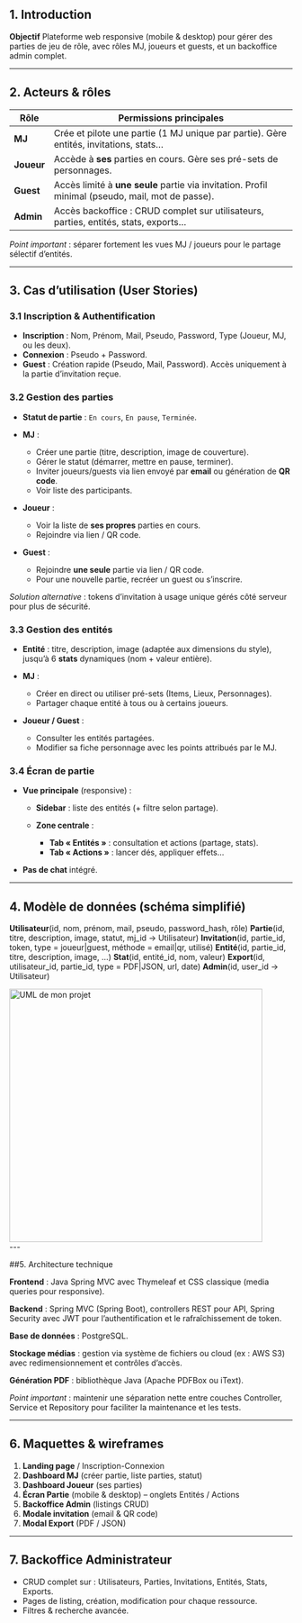 
## 1. Introduction

**Objectif**
Plateforme web responsive (mobile & desktop) pour gérer des parties de jeu de rôle, avec rôles MJ, joueurs et guests, et un backoffice admin complet.

---

## 2. Acteurs & rôles

| Rôle       | Permissions principales                                                                          |
| ---------- | ------------------------------------------------------------------------------------------------ |
| **MJ**     | Crée et pilote une partie (1 MJ unique par partie). Gère entités, invitations, stats…            |
| **Joueur** | Accède à **ses** parties en cours. Gère ses pré-sets de personnages.                             |
| **Guest**  | Accès limité à **une seule** partie via invitation. Profil minimal (pseudo, mail, mot de passe). |
| **Admin**  | Accès backoffice : CRUD complet sur utilisateurs, parties, entités, stats, exports…              |

*Point important* : séparer fortement les vues MJ / joueurs pour le partage sélectif d’entités.

---

## 3. Cas d’utilisation (User Stories)

### 3.1 Inscription & Authentification

* **Inscription** : Nom, Prénom, Mail, Pseudo, Password, Type (Joueur, MJ, ou les deux).
* **Connexion** : Pseudo + Password.
* **Guest** : Création rapide (Pseudo, Mail, Password). Accès uniquement à la partie d’invitation reçue.

### 3.2 Gestion des parties

* **Statut de partie** : `En cours`, `En pause`, `Terminée`.
* **MJ** :

  * Créer une partie (titre, description, image de couverture).
  * Gérer le statut (démarrer, mettre en pause, terminer).
  * Inviter joueurs/guests via lien envoyé par **email** ou génération de **QR code**.
  * Voir liste des participants.
* **Joueur** :

  * Voir la liste de **ses propres** parties en cours.
  * Rejoindre via lien / QR code.
* **Guest** :

  * Rejoindre **une seule** partie via lien / QR code.
  * Pour une nouvelle partie, recréer un guest ou s’inscrire.

*Solution alternative* : tokens d’invitation à usage unique gérés côté serveur pour plus de sécurité.

### 3.3 Gestion des entités

* **Entité** : titre, description, image (adaptée aux dimensions du style), jusqu’à 6 **stats** dynamiques (nom + valeur entière).
* **MJ** :

  * Créer en direct ou utiliser pré-sets (Items, Lieux, Personnages).
  * Partager chaque entité à tous ou à certains joueurs.
* **Joueur / Guest** :

  * Consulter les entités partagées.
  * Modifier sa fiche personnage avec les points attribués par le MJ.

### 3.4 Écran de partie

* **Vue principale** (responsive) :

  * **Sidebar** : liste des entités (+ filtre selon partage).
  * **Zone centrale** :

    * **Tab « Entités »** : consultation et actions (partage, stats).
    * **Tab « Actions »** : lancer dés, appliquer effets…
* **Pas de chat** intégré.

---

## 4. Modèle de données (schéma simplifié)

**Utilisateur**(id, nom, prénom, mail, pseudo, password_hash, rôle)
**Partie**(id, titre, description, image, statut, mj_id → Utilisateur)
**Invitation**(id, partie_id, token, type = joueur|guest, méthode = email|qr, utilisé)
**Entité**(id, partie_id, titre, description, image, …)
**Stat**(id, entité_id, nom, valeur)
**Export**(id, utilisateur_id, partie_id, type = PDF|JSON, url, date)
**Admin**(id, user_id → Utilisateur)

<img src="https://github.com/user-attachments/assets/c8beb658-103f-4182-b905-c787e0a018a0" width="450" alt="UML de mon projet"/>
<br/>
---

##5. Architecture technique

**Frontend** : Java Spring MVC avec Thymeleaf et CSS classique (media queries pour responsive).

**Backend** : Spring MVC (Spring Boot), controllers REST pour API, Spring Security avec JWT pour l’authentification et le rafraîchissement de token.

**Base de données** : PostgreSQL.

**Stockage médias** : gestion via système de fichiers ou cloud (ex : AWS S3) avec redimensionnement et contrôles d’accès.

**Génération PDF** : bibliothèque Java (Apache PDFBox ou iText).

*Point important* : maintenir une séparation nette entre couches Controller, Service et Repository pour faciliter la maintenance et les tests.

---

## 6. Maquettes & wireframes

1. **Landing page** / Inscription-Connexion
2. **Dashboard MJ** (créer partie, liste parties, statut)
3. **Dashboard Joueur** (ses parties)
4. **Écran Partie** (mobile & desktop) – onglets Entités / Actions
5. **Backoffice Admin** (listings CRUD)
6. **Modale invitation** (email & QR code)
7. **Modal Export** (PDF / JSON)

---

## 7. Backoffice Administrateur

* CRUD complet sur : Utilisateurs, Parties, Invitations, Entités, Stats, Exports.
* Pages de listing, création, modification pour chaque ressource.
* Filtres & recherche avancée.

